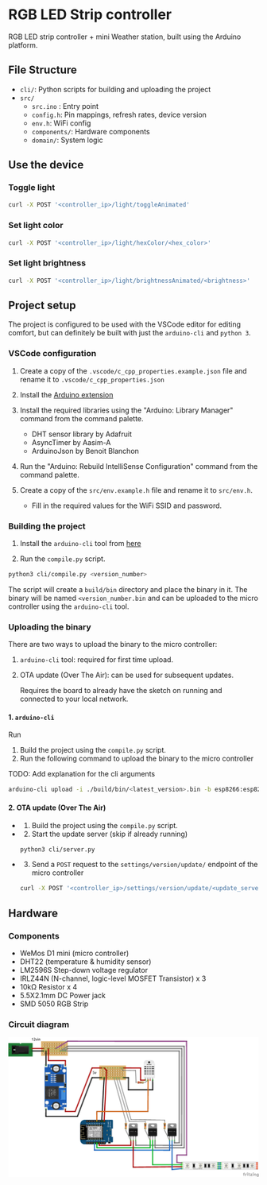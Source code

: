 # RGB LED Strip controller

RGB LED strip controller + mini Weather station, built using the Arduino platform.

## File Structure

- `cli/`: Python scripts for building and uploading the project
- `src/`
  - `src.ino` : Entry point 
  - `config.h`:  Pin mappings, refresh rates, device version
  - `env.h`:  WiFi config
  - `components/`: Hardware components
  - `domain/`: System logic

## Use the device

### Toggle light

```bash
curl -X POST '<controller_ip>/light/toggleAnimated'
```

### Set light color

```bash 
curl -X POST '<controller_ip>/light/hexColor/<hex_color>'
```

### Set light brightness

```bash
curl -X POST '<controller_ip>/light/brightnessAnimated/<brightness>'
```



## Project setup

The project is configured to be used with the VSCode editor for editing comfort, but can definitely be 
built with just the `arduino-cli` and `python 3`. 

### VSCode configuration

1. Create a copy of the `.vscode/c_cpp_properties.example.json` file and rename it to `.vscode/c_cpp_properties.json`

2. Install the [Arduino extension](https://marketplace.visualstudio.com/items?itemName=vsciot-vscode.vscode-arduino)

3. Install the required libraries using the "Arduino: Library Manager" command from the command palette.
    - DHT sensor library by Adafruit
    - AsyncTimer by Aasim-A
    - ArduinoJson by Benoit Blanchon  


4. Run the "Arduino: Rebuild IntelliSense Configuration" command from the command palette. 

5. Create a copy of the `src/env.example.h` file and rename it to `src/env.h`. 
    - Fill in the required values for the WiFi SSID and password.

### Building the project

1. Install the `arduino-cli` tool from [here](https://arduino.github.io/arduino-cli/latest/installation/)

2. Run the `compile.py` script. 

```bash
python3 cli/compile.py <version_number>
```

The script will create a `build/bin` directory and place the binary in it.
The binary will be named `<version_number.bin` and can be uploaded to the micro controller using the `arduino-cli` tool.

### Uploading the binary

There are two ways to upload the binary to the micro controller:

1. `arduino-cli` tool: required for first time upload.
2. OTA update (Over The Air): can be used for subsequent updates.

    Requires the board to already have the sketch on running and connected to your local network.

#### 1. `arduino-cli`

Run

1. Build the project using the `compile.py` script.
2. Run the following command to upload the binary to the micro controller

TODO: Add explanation for the cli arguments

```bash
arduino-cli upload -i ./build/bin/<latest_version>.bin -b esp8266:esp8266:d1_mini_clone -p /dev/cu.usbserial-130
```

#### 2. OTA update (Over The Air)

- 1. Build the project using the `compile.py` script.
- 2. Start the update server (skip if already running)

    ```bash
    python3 cli/server.py
    ```

- 3. Send a `POST` request to the `settings/version/update/` endpoint of the micro controller

    ```bash
    curl -X POST '<controller_ip>/settings/version/update/<update_server_ip>/<update_server_port>/update'
    ```

## Hardware

### Components

- WeMos D1 mini (micro controller)
- DHT22 (temperature & humidity sensor)
- LM2596S Step-down voltage regulator
- IRLZ44N (N-channel, logic-level MOSFET Transistor) x 3
- 10kΩ Resistor x 4
- 5.5X2.1mm DC Power jack
- SMD 5050 RGB Strip

### Circuit diagram

![Circuit](./Diagrams/Diagram_bb.png)
